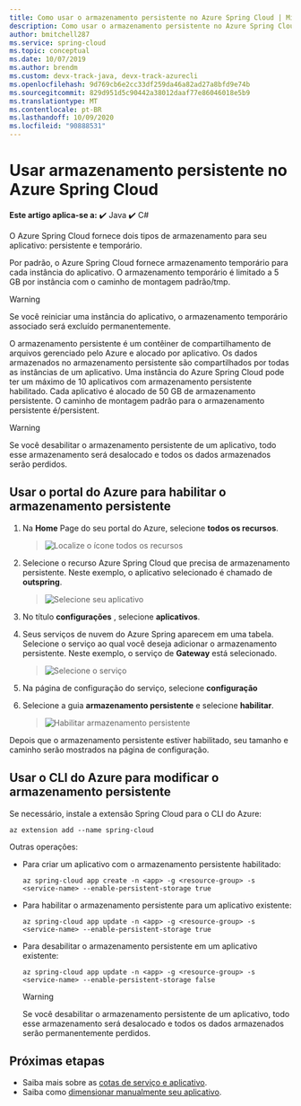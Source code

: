 ```yaml
---
title: Como usar o armazenamento persistente no Azure Spring Cloud | Microsoft Docs
description: Como usar o armazenamento persistente no Azure Spring Cloud
author: bmitchell287
ms.service: spring-cloud
ms.topic: conceptual
ms.date: 10/07/2019
ms.author: brendm
ms.custom: devx-track-java, devx-track-azurecli
ms.openlocfilehash: 9d769cb6e2cc33df259da46a82ad27a8bfd9e74b
ms.sourcegitcommit: 829d951d5c90442a38012daaf77e86046018e5b9
ms.translationtype: MT
ms.contentlocale: pt-BR
ms.lasthandoff: 10/09/2020
ms.locfileid: "90888531"
---
```

# <a name="use-persistent-storage-in-azure-spring-cloud"></a>Usar armazenamento persistente no Azure Spring Cloud

**Este artigo aplica-se a:** ✔️ Java ✔️ C#

O Azure Spring Cloud fornece dois tipos de armazenamento para seu aplicativo: persistente e temporário.

Por padrão, o Azure Spring Cloud fornece armazenamento temporário para cada instância do aplicativo. O armazenamento temporário é limitado a 5 GB por instância com o caminho de montagem padrão/tmp.

> [!WARNING]
> Se você reiniciar uma instância do aplicativo, o armazenamento temporário associado será excluído permanentemente.

O armazenamento persistente é um contêiner de compartilhamento de arquivos gerenciado pelo Azure e alocado por aplicativo. Os dados armazenados no armazenamento persistente são compartilhados por todas as instâncias de um aplicativo. Uma instância do Azure Spring Cloud pode ter um máximo de 10 aplicativos com armazenamento persistente habilitado. Cada aplicativo é alocado de 50 GB de armazenamento persistente. O caminho de montagem padrão para o armazenamento persistente é/persistent.

> [!WARNING]
> Se você desabilitar o armazenamento persistente de um aplicativo, todo esse armazenamento será desalocado e todos os dados armazenados serão perdidos.

## <a name="use-the-azure-portal-to-enable-persistent-storage"></a>Usar o portal do Azure para habilitar o armazenamento persistente

1. Na **Home** Page do seu portal do Azure, selecione **todos os recursos**.

    >![Localize o ícone todos os recursos](media/portal-all-resources.jpg)

1. Selecione o recurso Azure Spring Cloud que precisa de armazenamento persistente. Neste exemplo, o aplicativo selecionado é chamado de **outspring**.

    > ![Selecione seu aplicativo](media/select-service.jpg)

1. No título **configurações** , selecione **aplicativos**.

1. Seus serviços de nuvem do Azure Spring aparecem em uma tabela.  Selecione o serviço ao qual você deseja adicionar o armazenamento persistente. Neste exemplo, o serviço de **Gateway** está selecionado.

    > ![Selecione o serviço](media/select-gateway.jpg)

1. Na página de configuração do serviço, selecione **configuração**

1. Selecione a guia **armazenamento persistente** e selecione **habilitar**.

    > ![Habilitar armazenamento persistente](media/enable-persistent-storage.jpg)

Depois que o armazenamento persistente estiver habilitado, seu tamanho e caminho serão mostrados na página de configuração.

## <a name="use-the-azure-cli-to-modify-persistent-storage"></a>Usar o CLI do Azure para modificar o armazenamento persistente

Se necessário, instale a extensão Spring Cloud para o CLI do Azure:

```azurecli
az extension add --name spring-cloud
```
Outras operações:

* Para criar um aplicativo com o armazenamento persistente habilitado:

    ```azurecli
    az spring-cloud app create -n <app> -g <resource-group> -s <service-name> --enable-persistent-storage true
    ```

* Para habilitar o armazenamento persistente para um aplicativo existente:

    ```azurecli
    az spring-cloud app update -n <app> -g <resource-group> -s <service-name> --enable-persistent-storage true
    ```

* Para desabilitar o armazenamento persistente em um aplicativo existente:

    ```azurecli
    az spring-cloud app update -n <app> -g <resource-group> -s <service-name> --enable-persistent-storage false
    ```

    > [!WARNING]
    > Se você desabilitar o armazenamento persistente de um aplicativo, todo esse armazenamento será desalocado e todos os dados armazenados serão permanentemente perdidos.

## <a name="next-steps"></a>Próximas etapas

* Saiba mais sobre as [cotas de serviço e aplicativo](spring-cloud-quotas.md).
* Saiba como [dimensionar manualmente seu aplicativo](spring-cloud-tutorial-scale-manual.md).
